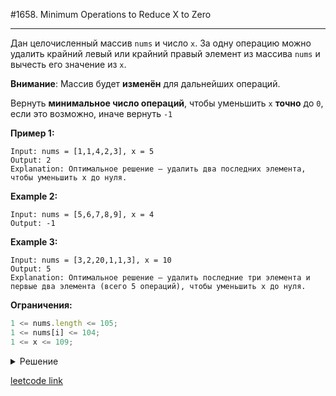 #1658. Minimum Operations to Reduce X to Zero

---

Дан целочисленный массив `nums` и число `x`. За одну операцию можно удалить крайний левый или крайний правый элемент из массива `nums` и вычесть его значение из `x`.

**Внимание**: Массив будет **изменён** для дальнейших операций.

Вернуть **минимальное число операций**, чтобы уменьшить `x` **точно** до `0`, если это возможно, иначе вернуть `-1`

**Пример 1:**

```
Input: nums = [1,1,4,2,3], x = 5
Output: 2
Explanation: Оптимальное решение — удалить два последних элемента, чтобы уменьшить x до нуля.
```

**Example 2:**

```
Input: nums = [5,6,7,8,9], x = 4
Output: -1
```

**Example 3:**

```
Input: nums = [3,2,20,1,1,3], x = 10
Output: 5
Explanation: Оптимальное решение — удалить последние три элемента и первые два элемента (всего 5 операций), чтобы уменьшить x до нуля.
```

**Ограничения:**

```jsx
1 <= nums.length <= 105;
1 <= nums[i] <= 104;
1 <= x <= 109;
```

<details>

<summary> Решение </summary>

Рассмотрим, **Пример 3**

```js
// Дан массив
nums = [3, 2, 20, 1, 1, 3];
// Заданное число
x = 10;
```

По условию задачи мы можем за одну операцию вычитать из заданного числа значение элемента из массива слева или справа.
Обозначим элементы слева как `leftElements`, элементы справа как `rightElements`.
Подмассив, который остался обозначим как `rest`
Таким образом, массив `nums` можно представить как:

```js
[...leftElements, ...rest, ...rightElemets];
```

В примере,

`leftElements = [3, 2]` и их сумма `5`,

`rest = [20]` и сумма элементов `20`

`rightElements = [1, 1, 3]` и их сумма `5`

`x === 5 + 5` (сумма элементов `leftElements` и `rightElements`). Если таких элементов нет, то возвращает `-1`.

Сумму всех элементов обозначим как `sum = 3 + 2 + 20 + 1 + 1 + 3 = 30`

Таким образом, задача сводится к тому, чтобы найти подмассив `rest` **максимальной длины**, сумма элементов которого `sumRest` будет равна сумме всех элементов массива `sum` - `x`.

```js
// sum - сумма всех элментов массива
let sum = 0;
for (let num of nums) {
  sum += num;
}
// если сумма всех элементов массива === заданному числу, значит, минимальное число операций будет длинной массива
if (sum === x) {
  return nums.length;
}
// вычислим сумму элементов подмассива
const sumRest = sum - x;
```

Будем проходить по массиву и использовать 2 индекса:

`l` (`left`) - индекс массива, который указывает на начало подмассива

`r` (`right`) - индекс массива, который указывает на окончания подмассива заданной суммы

`currSum` - текущая сумма элементов подмассив

`maxLength` - длина подмассива (`r - l + 1`)

При увеличении индекса `r`, `currSum` увеличивается на значение `nums[r]`. При увеличении индекса `l`, `currSum` уменьшается на значение `nums[l - 1]`. `currSum` содержит актуальную сумму элментов подмассива.

Правая граница увеличивается на каждой итерации цикла, левая граница только тогда, когда выполняется условие `currSum > sumRest`.

Когда выполнено условие `currSum === sumRest` сохраняем значение длины подмассива. Если такое значение ранее уже было найдено (`maxLength !== -1`), то сравниваем длину и записываем **наибольшую**

Когда значение правого индекса `r` равно длине массива `nums.length` - цикл закончен. Это условие выхода из цикла

```js
let maxLength = -1,
  currSum = 0;
for (let l = 0, r = 0; r < nums.length; r++) {
  currSum += nums[r];
  // сумма всех элементов подмассива больше искомой => сдвигаем левую границу и уменьшаем сумму элементов подмассива
  while (l <= r && currSum > sumRest) {
    currSum -= nums[l++];
  }
  // подмассив найден
  if (currSum === sumRest) {
    // сохраняем наибольшую длину
    maxLength = Math.max(maxLength, r - l + 1);
  }
}
```

Максимальная длина подмассива с заданной суммой элементов - сохранено в переменной `maxLength`. Чтобы найти число операций - нужно из длины исходного массива `nums.length` вычесть длину искомого подмассива `maxLength`.
Если подмассив не найден, то `maxLength === -1` и метод вернёт `-1`

```js
return maxLength === -1 ? maxLength : nums.length - maxLength;
```

Весь алгоритм выглядит так:
```js
/**
 * @param {number[]} nums
 * @param {number} x
 * @return {number}
 */
const minOperations = (nums, x) => {
  let sum = 0;
  for (let num of nums) {
    sum += num;
  }
  if (sum === x) {
    return nums.length;
  }
  const sumRest = sum - x;
  let maxLength = -1,
    currSum = 0;
  for (let l = 0, r = 0; r < nums.length; r++) {
    currSum += nums[r];
    while (l <= r && currSum > sumRest) {
      currSum -= nums[l++];
    }
    if (currSum === sumRest) {
      maxLength = Math.max(maxLength, r - l + 1);
    }
  }
  return maxLength === -1 ? maxLength : nums.length - maxLength;
};
```

</details>

[leetcode link](https://leetcode.com/problems/minimum-operations-to-reduce-x-to-zero/)
